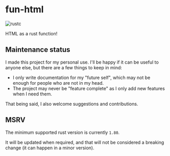 # fun-html

![rustc](https://img.shields.io/badge/rustc-1.80+-blue?logo=rust)

HTML as a rust function!

## Maintenance status

I made this project for my personal use. I'll be happy if it can be useful to anyone else, but there are a few things to keep in mind:
* I only write documentation for my "future self", which may not be enough for people who are not in my head.
* The project may never be "feature complete" as I only add new features when I need them.

That being said, I also welcome suggestions and contributions.

## MSRV

The minimum supported rust version is currently `1.80`.

It will be updated when required, and that will not be considered a breaking change (it can happen in a minor version).


